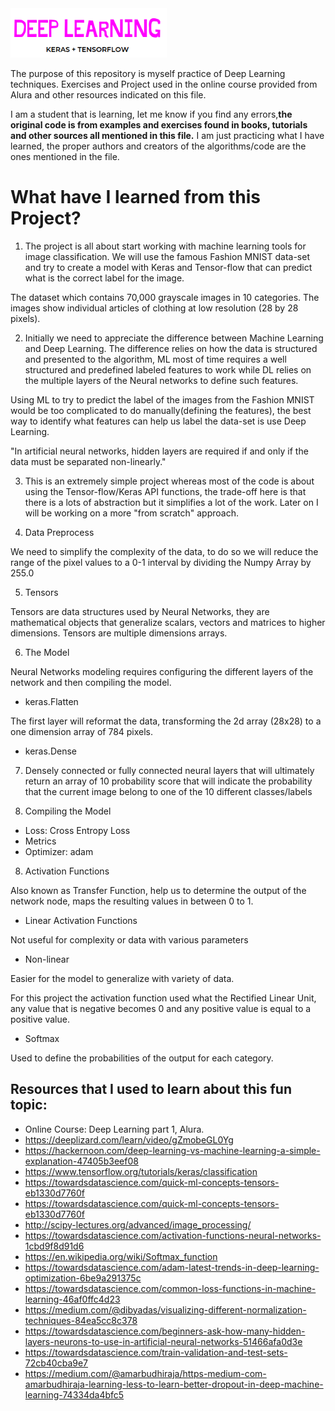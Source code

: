 <img src="img/logo.png" alt="logo" width="250" heigth="200"/>

The purpose of this repository is myself practice of Deep Learning techniques. Exercises and Project used in the online course provided from Alura and other resources indicated on this file.

I am a student that is learning, let me know if you find any errors,**the original code is from examples and exercises found in books, tutorials and other sources all mentioned in this file.** I am just practicing what I have learned, the proper authors and creators of the algorithms/code are the ones mentioned in the file.

# What have I learned from this Project?

1. The project is all about start working with machine learning tools for image classification. We will use the famous Fashion MNIST data-set and try to create a model with Keras and Tensor-flow that can predict what is the correct label for the image.

The dataset which contains 70,000 grayscale images in 10 categories. The images show individual articles of clothing at low resolution (28 by 28 pixels).

2. Initially we need to appreciate the difference between Machine Learning and Deep Learning. The difference relies on how the data is structured and presented to the algorithm, ML most of time requires a well structured and predefined labeled features to work while DL relies on the multiple layers of the Neural networks to define such features.

Using ML to try to predict the label of the images from the Fashion MNIST would be too complicated to do manually(defining the features), the best way to identify what features can help us label the data-set is use Deep Learning.

"In artificial neural networks, hidden layers are required if and only if the data must be separated non-linearly."


3. This is an extremely simple project whereas most of the code is about using the Tensor-flow/Keras API functions, the trade-off here is that there is a lots of abstraction but it simplifies a lot of the work. Later on I will be working on a more "from scratch" approach.

4. Data Preprocess

We need to simplify the complexity of the data, to do so we will reduce the range of the pixel values to a 0-1 interval
by dividing the Numpy Array by 255.0

5. Tensors

Tensors are data structures used by Neural Networks, they are mathematical objects that generalize scalars, vectors and matrices to higher dimensions.
Tensors are multiple dimensions arrays.

6. The Model

Neural Networks modeling requires configuring the different layers of the network and then compiling the model.

* keras.Flatten

The first layer will reformat the data, transforming the 2d array (28x28) to a one dimension array of 784 pixels.

* keras.Dense

7. Densely connected or fully connected neural layers that will ultimately return an array of 10 probability score that will indicate the probability that the current image belong to one of the 10 different classes/labels

8. Compiling the Model
- Loss: Cross Entropy Loss
- Metrics
- Optimizer: adam

8. Activation Functions

Also known as Transfer Function, help us to determine the output of the network node, maps the resulting values in between 0 to 1.

* Linear Activation Functions

Not useful for complexity or data with various parameters

* Non-linear

Easier for the model to generalize with variety of data.

For this project the activation function used what the Rectified Linear Unit, any value that is negative becomes 0 and any positive value is equal to a positive value.

* Softmax

Used to define the probabilities of the output for each category.

## Resources that I used to learn about this fun topic:
- Online Course: Deep Learning part 1, Alura.
- https://deeplizard.com/learn/video/gZmobeGL0Yg
- https://hackernoon.com/deep-learning-vs-machine-learning-a-simple-explanation-47405b3eef08
- https://www.tensorflow.org/tutorials/keras/classification
- https://towardsdatascience.com/quick-ml-concepts-tensors-eb1330d7760f
- https://towardsdatascience.com/quick-ml-concepts-tensors-eb1330d7760f
- http://scipy-lectures.org/advanced/image_processing/
- https://towardsdatascience.com/activation-functions-neural-networks-1cbd9f8d91d6
- https://en.wikipedia.org/wiki/Softmax_function
- https://towardsdatascience.com/adam-latest-trends-in-deep-learning-optimization-6be9a291375c
- https://towardsdatascience.com/common-loss-functions-in-machine-learning-46af0ffc4d23
- https://medium.com/@dibyadas/visualizing-different-normalization-techniques-84ea5cc8c378
- https://towardsdatascience.com/beginners-ask-how-many-hidden-layers-neurons-to-use-in-artificial-neural-networks-51466afa0d3e
- https://towardsdatascience.com/train-validation-and-test-sets-72cb40cba9e7
- https://medium.com/@amarbudhiraja/https-medium-com-amarbudhiraja-learning-less-to-learn-better-dropout-in-deep-machine-learning-74334da4bfc5
